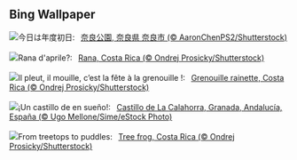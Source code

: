 ## Bing Wallpaper
![](https://www.bing.com/th?id=OHR.CherryBlossom2025_JA-JP1573820444_UHD.jpg&w=1000)今日は年度初日:&nbsp;&ensp;[奈良公園, 奈良県 奈良市 (© AaronChenPS2/Shutterstock)](https://www.bing.com/th?id=OHR.CherryBlossom2025_JA-JP1573820444_UHD.jpg)
<br><br/>
![](https://www.bing.com/th?id=OHR.TicanFrog_IT-IT7236834033_UHD.jpg&w=1000)Rana d'aprile?:&nbsp;&ensp;[Rana, Costa Rica (© Ondrej Prosicky/Shutterstock)](https://www.bing.com/th?id=OHR.TicanFrog_IT-IT7236834033_UHD.jpg)
<br><br/>
![](https://www.bing.com/th?id=OHR.TicanFrog_FR-FR5747392507_UHD.jpg&w=1000)Il pleut, il mouille, c’est la fête à la grenouille !:&nbsp;&ensp;[Grenouille rainette, Costa Rica (© Ondrej Prosicky/Shutterstock)](https://www.bing.com/th?id=OHR.TicanFrog_FR-FR5747392507_UHD.jpg)
<br><br/>
![](https://www.bing.com/th?id=OHR.CerezoEnFlor_ES-ES6779922174_UHD.jpg&w=1000)¡Un castillo de en sueño!:&nbsp;&ensp;[Castillo de La Calahorra, Granada, Andalucía, España (© Ugo Mellone/Sime/eStock Photo)](https://www.bing.com/th?id=OHR.CerezoEnFlor_ES-ES6779922174_UHD.jpg)
<br><br/>
![](https://www.bing.com/th?id=OHR.TicanFrog_EN-GB2046965668_UHD.jpg&w=1000)From treetops to puddles:&nbsp;&ensp;[Tree frog, Costa Rica (© Ondrej Prosicky/Shutterstock)](https://www.bing.com/th?id=OHR.TicanFrog_EN-GB2046965668_UHD.jpg)
<br><br/>
